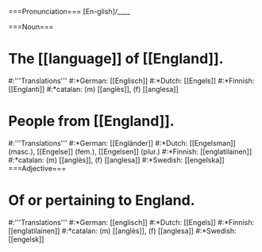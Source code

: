 ===Pronunciation===
[En-glish]/____

===Noun===
# The [[language]] of [[England]].
#:'''Translations'''
#:*German: [[Englisch]] 
#:*Dutch: [[Engels]]
#:*Finnish: [[Englanti]]
#:*catalan: (m) [[anglès]], (f) [[anglesa]]
# People from [[England]].
#:'''Translations'''
#:*German: [[Engländer]] 
#:*Dutch: [[Engelsman]] (masc.), [[Engelse]] (fem.), [[Engelsen]] (plur.)
#:*Finnish: [[englatilainen]]
#:*catalan: (m) [[anglès]], (f) [[anglesa]]
#:*Swedish: [[engelska]]
===Adjective===
# Of or pertaining to England.
#:'''Translations'''
#:*German: [[englisch]]
#:*Dutch: [[Engels]]
#:*Finnish: [[englatilainen]]
#:*catalan: (m) [[anglès]], (f) [[anglesa]]
#:*Swedish: [[engelsk]]